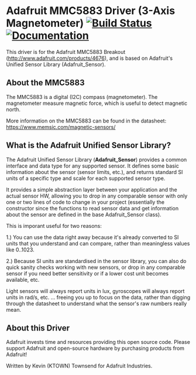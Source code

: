 # Adafruit MMC5883 Driver (3-Axis Magnetometer) [![Build Status](https://github.com/adafruit/Adafruit_MMC5883/workflows/Arduino%20Library%20CI/badge.svg)](https://github.com/adafruit/Adafruit_MMC5883/actions)[![Documentation](https://github.com/adafruit/ci-arduino/blob/master/assets/doxygen_badge.svg)](http://adafruit.github.io/Adafruit_MMC5883/html/index.html)

This driver is for the Adafruit MMC5883 Breakout (http://www.adafruit.com/products/4676), and is based on Adafruit's Unified Sensor Library (Adafruit_Sensor).

## About the MMC5883 ##

The MMC5883 is a digital (I2C) compass (magnetometer).  The magnetometer measure magnetic force, which is useful to detect magnetic north.

More information on the MMC5883 can be found in the datasheet: https://www.memsic.com/magnetic-sensors/

## What is the Adafruit Unified Sensor Library? ##

The Adafruit Unified Sensor Library (**Adafruit_Sensor**) provides a common interface and data type for any supported sensor.  It defines some basic information about the sensor (sensor limits, etc.), and returns standard SI units of a specific type and scale for each supported sensor type.

It provides a simple abstraction layer between your application and the actual sensor HW, allowing you to drop in any comparable sensor with only one or two lines of code to change in your project (essentially the constructor since the functions to read sensor data and get information about the sensor are defined in the base Adafruit_Sensor class).

This is imporant useful for two reasons:

1.) You can use the data right away because it's already converted to SI units that you understand and can compare, rather than meaningless values like 0..1023.

2.) Because SI units are standardised in the sensor library, you can also do quick sanity checks working with new sensors, or drop in any comparable sensor if you need better sensitivity or if a lower cost unit becomes available, etc. 

Light sensors will always report units in lux, gyroscopes will always report units in rad/s, etc. ... freeing you up to focus on the data, rather than digging through the datasheet to understand what the sensor's raw numbers really mean.

## About this Driver ##

Adafruit invests time and resources providing this open source code.  Please support Adafruit and open-source hardware by purchasing products from Adafruit!

Written by Kevin (KTOWN) Townsend for Adafruit Industries.
